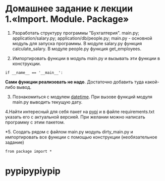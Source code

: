 # Домашнее задание к лекции 1.«Import. Module. Package»

1. Разработать структуру программы "Бухгалтерия".
main.py;
application/salary.py;
application/db/people.py;
main.py - основной модуль для запуска программы.
В модуле salary.py функция calculate_salary.
В модуле people.py функция get_employees.

2. Импортировать функции в модуль main.py и вызывать эти функции в конструкции.
```
if __name__ == '__main__':
```
**Сами функции реализовать не надо**. Достаточно добавить туда какой-либо вывод.

3. Познакомиться с модулем [datetime](https://pythonworld.ru/moduli/modul-datetime.html). 
При вызове функций модуля main.py выводить текущую дату.

4.Найти интересный для себя пакет на [pypi](https://pypi.org/) и в файле requirements.txt указать его с актуальной версией. При желании можно написать программу с этим пакетом.

\*5. Создать рядом с файлом main.py модуль dirty_main.py и импортировать все функции с помощью
конструкции (необязательное задание)
```
from package import *
```

  
# pypipypiypip
